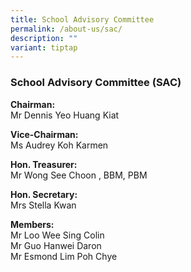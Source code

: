 ```yaml
---
title: School Advisory Committee
permalink: /about-us/sac/
description: ""
variant: tiptap
---
```

<h3><strong>School Advisory Committee (SAC)</strong></h3>
<p><strong>Chairman:</strong>
<br>Mr Dennis Yeo Huang Kiat</p>
<p><strong>Vice-Chairman:</strong>
<br>Ms Audrey Koh Karmen</p>
<p><strong>Hon. Treasurer:</strong>
<br>Mr Wong See Choon , BBM, PBM</p>
<p><strong>Hon. Secretary:</strong>
<br>Mrs Stella Kwan</p>
<p><strong>Members:</strong>
<br>Mr Loo Wee Sing Colin
<br>Mr Guo Hanwei Daron
<br>Mr Esmond Lim Poh Chye</p>